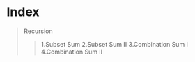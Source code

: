 # Index


> Recursion
>> 1.Subset Sum
>> 2.Subset Sum II
>> 3.Combination Sum I
>> 4.Combination Sum II